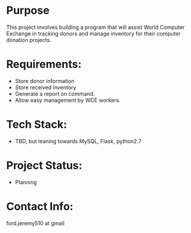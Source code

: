 Purpose
=======

This project involves building a program that will assist World Computer Exchange in tracking donors and manage inventory for their computer donation projects.

Requirements:
=============

 * Store donor information
 * Store received inventory
 * Generate a report on command.
 * Allow easy management by WCE workers.


Tech Stack:
===========

 * TBD, but leaning towards MySQL, Flask, python2.7

Project Status:
==============

 * Planning

Contact Info:
=============

  ford.jeremy510 at gmail